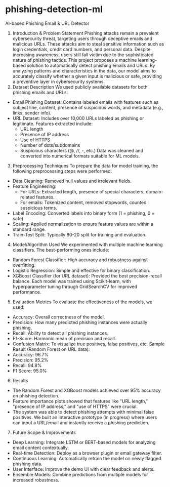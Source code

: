# phishing-detection-ml
AI-based Phishing Email & URL Detector 
1. Introduction & Problem Statement
Phishing attacks remain a prevalent cybersecurity threat, targeting users through deceptive emails and malicious URLs. These attacks aim to steal sensitive information such as login credentials, credit card numbers, and personal data. Despite increasing awareness, users still fall victim due to the sophisticated nature of phishing tactics.
This project proposes a machine learning-based solution to automatically detect phishing emails and URLs. By analyzing patterns and characteristics in the data, our model aims to accurately classify whether a given input is malicious or safe, providing a preventive layer in cybersecurity systems.
2. Dataset Description
We used publicly available datasets for both phishing emails and URLs:
- Email Phishing Dataset: Contains labeled emails with features such as subject line, content, presence of suspicious words, and metadata (e.g., links, sender info).
- URL Dataset: Includes over 10,000 URLs labeled as phishing or legitimate. Features extracted include:
  - URL length
  - Presence of IP address
  - Use of HTTPS
  - Number of dots/subdomains
  - Suspicious characters (@, //, -, etc.)
Data was cleaned and converted into numerical formats suitable for ML models.
3. Preprocessing Techniques
To prepare the data for model training, the following preprocessing steps were performed:
- Data Cleaning: Removed null values and irrelevant fields.
- Feature Engineering:
  - For URLs: Extracted length, presence of special characters, domain-related features.
  - For emails: Tokenized content, removed stopwords, counted suspicious terms.
- Label Encoding: Converted labels into binary form (1 = phishing, 0 = safe).
- Scaling: Applied normalization to ensure feature values are within a standard range.
- Train-Test Split: Typically 80-20 split for training and evaluation.
4. Model/Algorithm Used
We experimented with multiple machine learning classifiers. The best-performing ones include:
- Random Forest Classifier: High accuracy and robustness against overfitting.
- Logistic Regression: Simple and effective for binary classification.
- XGBoost Classifier (for URL dataset): Provided the best precision-recall balance.
Each model was trained using Scikit-learn, with hyperparameter tuning through GridSearchCV for improved performance.
5. Evaluation Metrics
To evaluate the effectiveness of the models, we used:
- Accuracy: Overall correctness of the model.
- Precision: How many predicted phishing instances were actually phishing.
- Recall: Ability to detect all phishing instances.
- F1-Score: Harmonic mean of precision and recall.
- Confusion Matrix: To visualize true positives, false positives, etc.
Sample Result (Random Forest on URL data):
- Accuracy: 96.7%
- Precision: 95.2%
- Recall: 94.8%
- F1 Score: 95.0%
6. Results
- The Random Forest and XGBoost models achieved over 95% accuracy on phishing detection.
- Feature importance plots showed that features like "URL length," "presence of IP address," and "use of HTTPS" were crucial.
- The system was able to detect phishing attempts with minimal false positives.
We built an interactive prototype (in progress) where users can input a URL/email and instantly receive a phishing prediction.
7. Future Scope & Improvements
- Deep Learning: Integrate LSTM or BERT-based models for analyzing email content contextually.
- Real-time Detection: Deploy as a browser plugin or email gateway filter.
- Continuous Learning: Automatically retrain the model on newly flagged phishing data.
- User Interface: Improve the demo UI with clear feedback and alerts.
- Ensemble Models: Combine predictions from multiple models for increased robustness.
